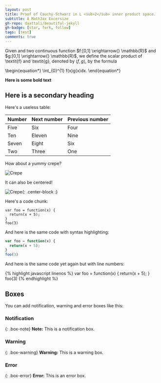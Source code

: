 ```yaml
---
layout: post
title: Proof of Cauchy-Schwarz in L <sub>2</sub> inner product space.
subtitle: A MathJax Excersize
gh-repo: daattali/beautiful-jekyll
gh-badge: [star, fork, follow]
tags: [test]
comments: true
---
```


Given and two continuous function $f:[0,1] \xrightarrow{} \mathbb{R}$ and $g:[0,1]  \xrightarrow{} \mathbb{R}$, we define the scalar product of \textit{f} and \textit{g}, denoted by $\langle f,g\rangle$, by the formula

\begin{equation*}
    \int_{0}^{1} f(x)g(x)dx. 
\end{equation*}

**Here is some bold text**


## Here is a secondary heading 

Here's a useless table: 

| Number | Next number | Previous number |
| :------ |:--- | :--- |
| Five | Six | Four |
| Ten | Eleven | Nine |
| Seven | Eight | Six |
| Two | Three | One |

How about a yummy crepe?

![Crepe](https://s3-media3.fl.yelpcdn.com/bphoto/cQ1Yoa75m2yUFFbY2xwuqw/348s.jpg)

It can also be centered!

![Crepe](https://s3-media3.fl.yelpcdn.com/bphoto/cQ1Yoa75m2yUFFbY2xwuqw/348s.jpg){: .center-block :}

Here's a code chunk:

~~~
var foo = function(x) {
  return(x + 5);
}
foo(3)
~~~

And here is the same code with syntax highlighting:

```javascript
var foo = function(x) {
  return(x + 5);
}
foo(3)
```

And here is the same code yet again but with line numbers:

{% highlight javascript linenos %}
var foo = function(x) {
  return(x + 5);
}
foo(3)
{% endhighlight %}

## Boxes
You can add notification, warning and error boxes like this:

### Notification

{: .box-note}
**Note:** This is a notification box.

### Warning

{: .box-warning}
**Warning:** This is a warning box.

### Error

{: .box-error}
**Error:** This is an error box.
